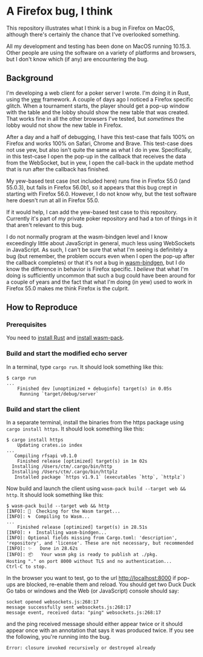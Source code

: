 # A Firefox bug, I think

This repository illustrates what I think is a bug in Firefox on MacOS,
although there's certainly the chance that I've overlooked something.

All my development and testing has been done on MacOS running 10.15.3.
Other people are using the software on a variety of platforms and
browsers, but I don't know which (if any) are encountering the bug.

## Background

I'm developing a web client for a poker server I wrote.  I'm doing it in
Rust, using the [yew](https://github.com/yewstack/yew) framework.  A
couple of days ago I noticed a Firefox specific glitch.  When a
tournament starts, the player should get a pop-up window with the
table and the lobby should show the new table that was created.  That
works fine in all the other browsers I've tested, but _sometimes_ the
lobby would not show the new table in Firefox.

After a day and a half of debugging, I have this test-case that fails 100%
on Firefox and works 100% on Safari, Chrome and Brave.  This test-case does
not use yew, but also isn't quite the same as what I do in yew.  Specifically,
in this test-case I open the pop-up in the callback that receives the data
from the WebSocket, but in yew, I open the call-back in the update method
that is run after the callback has finished.

My yew-based test case (not included here) runs fine in Firefox 55.0
(and 55.0.3), but fails in Firefox 56.0b1, so it appears that this bug
crept in starting with Firefox 56.0.  However, I do not know why, but
the test software here doesn't run at all in Firefox 55.0.

If it would help, I can add the yew-based test case to this
repository.  Currently it's part of my private poker repository and
had a ton of things in it that aren't relevant to this bug.

I do not normally program at the wasm-bindgen level and I know
exceedingly little about JavaScript in general, much less using
WebSockets in JavaScript.  As such, I can't be sure that what I'm
seeing is definitely a bug (but remember, the problem occurs even when
I open the pop-up after the callback completes) or that it's not a bug
in [wasm-bindgen](https://docs.rs/wasm-bindgen/0.2.59/wasm_bindgen/),
but I do know the difference in behavior is Firefox specific.  I
_believe_ that what I'm doing is sufficiently uncommon that such a bug
could have been around for a couple of years and the fact that what
I'm doing (in yew) used to work in Firefox 55.0 makes me think Firefox
is the culprit.

## How to Reproduce

### Prerequisites

You need to [install Rust](https://www.rust-lang.org/tools/install) and
[install wasm-pack](https://rustwasm.github.io/wasm-pack/installer/).

### Build and start the modified echo server

In a terminal, type `cargo run`.  It should look something like this:
```
$ cargo run
...
    Finished dev [unoptimized + debuginfo] target(s) in 0.05s
     Running `target/debug/server`
```

### Build and start the client

In a separate terminal, install the binaries from the https package using
`cargo install https`.  It should look something like this:
```
$ cargo install https
    Updating crates.io index
...
   Compiling rfsapi v0.1.0
    Finished release [optimized] target(s) in 1m 02s
  Installing /Users/ctm/.cargo/bin/http
  Installing /Users/ctm/.cargo/bin/httplz
   Installed package `https v1.9.1` (executables `http`, `httplz`)
```

Now build and launch the client using `wasm-pack build --target web &&
http`.  It should look something like this:
```
$ wasm-pack build --target web && http
[INFO]: 🎯  Checking for the Wasm target...
[INFO]: 🌀  Compiling to Wasm...
...
    Finished release [optimized] target(s) in 28.51s
[INFO]: ⬇️  Installing wasm-bindgen...
[INFO]: Optional fields missing from Cargo.toml: 'description', 'repository', and 'license'. These are not necessary, but recommended
[INFO]: ✨   Done in 28.62s
[INFO]: 📦   Your wasm pkg is ready to publish at ./pkg.
Hosting "." on port 8000 without TLS and no authentication...
Ctrl-C to stop.
```

In the browser you want to test, go to the url
[http://localhost:8000](http://localhost:8000) if pop-ups are blocked,
re-enable them and reload. You should get two Duck Duck Go tabs or
windows and the Web (or JavaScript) console should say:

```
socket opened websockets.js:268:17
message successfully sent websockets.js:268:17
message event, received data: "ping" websockets.js:268:17
```
and the ping received message should either appear twice or it should appear
once with an annotation that says it was produced twice. If you see the
following, you're running into the bug.
```
Error: closure invoked recursively or destroyed already
```
